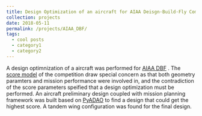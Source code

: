 ```yaml
---
title: Design Optimization of an aircraft for AIAA Deisgn·Build·Fly Competition
collection: projects
date: 2018-05-11
permalink: /projects/AIAA_DBF/
tags:
  - cool posts
  - category1
  - category2
---
```


A design optimnization of a aircraft was performed for [AIAA DBF](https://www.aiaadbf.org/General-Info/ "AIAA DBF") . The [score model](https://www.aiaadbf.org/Scoring/ "score model") of the competition draw special concern as that both geometry paramters and mission performance were involved in, and the contradiction of the score parameters speified that a design optimization must be performed.  An aircraft preliminary design coupled with mission planning framework was built based on [PyADAO](https://tsingqaq.github.io/projects/PyADAO_construction/ "PyADAO") to find a design that could get the highest score. A tandem wing configuration was found for the final design.
